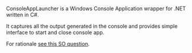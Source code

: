 ConsoleAppLauncher is a Windows Console Application wrapper for .NET written in C#.

It captures all the output generated in the console and provides simple interface to start and close console app.

For rationale [see this SO question](http://stackoverflow.com/questions/186822/capturing-console-output-from-a-net-application-c).
